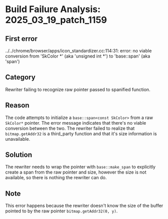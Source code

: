 # Build Failure Analysis: 2025_03_19_patch_1159

## First error

../../chrome/browser/apps/icon_standardizer.cc:114:31: error: no viable conversion from 'SkColor *' (aka 'unsigned int *') to 'base::span<const SkColor>' (aka 'span<const unsigned int>')

## Category
Rewriter failing to recognize raw pointer passed to spanified function.

## Reason
The code attempts to initialize a `base::span<const SkColor>` from a raw `SkColor*` pointer. The error message indicates that there's no viable conversion between the two. The rewriter failed to realize that `bitmap.getAddr32` is a third_party function and that it's size information is unavailable.

## Solution
The rewriter needs to wrap the pointer with `base::make_span` to explicitly create a span from the raw pointer and size, however the size is not available, so there is nothing the rewriter can do.

## Note
This error happens because the rewriter doesn't know the size of the buffer pointed to by the raw pointer `bitmap.getAddr32(0, y)`.